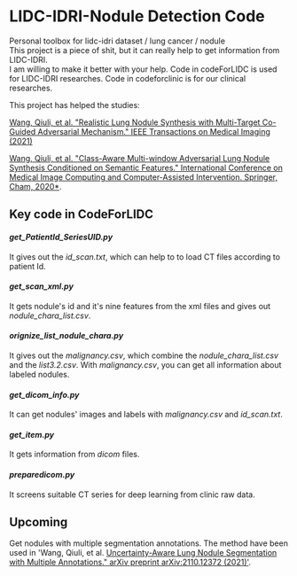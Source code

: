 # LIDC-IDRI-Nodule Detection Code
Personal toolbox for lidc-idri dataset / lung cancer / nodule  
This project is a piece of shit, but it can really help to get information from LIDC-IDRI.  
I am willing to make it better with your help. 
Code in codeForLIDC is used for LIDC-IDRI researches. Code in codeforclinic is for our clinical researches.

This project has helped the studies:

[Wang, Qiuli, et al. "Realistic Lung Nodule Synthesis with Multi-Target Co-Guided Adversarial Mechanism." IEEE Transactions on Medical Imaging (2021)](https://ieeexplore.ieee.org/abstract/document/9420667) 
 
[Wang, Qiuli, et al. "Class-Aware Multi-window Adversarial Lung Nodule Synthesis Conditioned on Semantic Features." International Conference on Medical Image Computing and Computer-Assisted Intervention. Springer, Cham, 2020*](https://link.springer.com/chapter/10.1007/978-3-030-59725-2_57).

## Key code in CodeForLIDC
#### *get_PatientId_SeriesUID.py*
It gives out the *id_scan.txt*, which can help to to load CT files according to patient Id.

#### *get_scan_xml.py*
It gets nodule's id and it's nine features from the xml files and gives out *nodule_chara_list.csv*.

#### *orignize_list_nodule_chara.py*
It gives out the *malignancy.csv*, which combine the *nodule_chara_list.csv* and the *list3.2.csv*. With *malignancy.csv*, you can get all information about labeled nodules.

#### *get_dicom_info.py*
It can get nodules' images and labels with *malignancy.csv* and *id_scan.txt*.

#### *get_item.py*
It gets information from *dicom* files.  

#### *preparedicom.py*
It screens suitable CT series for deep learning from clinic raw data.

## Upcoming
Get nodules with multiple segmentation annotations.
The method have been used in 'Wang, Qiuli, et al. [Uncertainty-Aware Lung Nodule Segmentation with Multiple Annotations." arXiv preprint arXiv:2110.12372 (2021)'](https://arxiv.org/abs/2110.12372).
